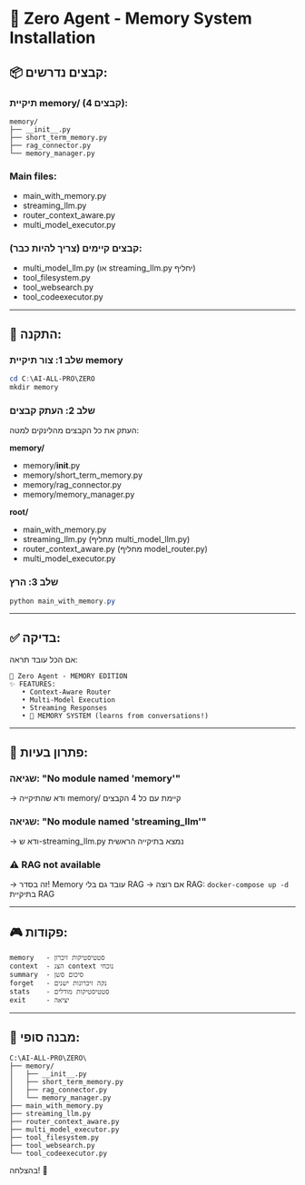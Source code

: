 # 🧠 Zero Agent - Memory System Installation

## 📦 קבצים נדרשים:

### תיקיית memory/ (4 קבצים):
```
memory/
├── __init__.py
├── short_term_memory.py
├── rag_connector.py
└── memory_manager.py
```

### Main files:
- main_with_memory.py
- streaming_llm.py
- router_context_aware.py
- multi_model_executor.py

### קבצים קיימים (צריך להיות כבר):
- multi_model_llm.py (או streaming_llm.py יחליף)
- tool_filesystem.py
- tool_websearch.py
- tool_codeexecutor.py

---

## 🚀 התקנה:

### שלב 1: צור תיקיית memory
```powershell
cd C:\AI-ALL-PRO\ZERO
mkdir memory
```

### שלב 2: העתק קבצים
העתק את כל הקבצים מהלינקים למטה:

**memory/**
- memory/__init__.py
- memory/short_term_memory.py
- memory/rag_connector.py
- memory/memory_manager.py

**root/**
- main_with_memory.py
- streaming_llm.py (מחליף multi_model_llm.py)
- router_context_aware.py (מחליף model_router.py)
- multi_model_executor.py

### שלב 3: הרץ
```powershell
python main_with_memory.py
```

---

## ✅ בדיקה:

אם הכל עובד תראה:
```
🧠 Zero Agent - MEMORY EDITION
✨ FEATURES:
   • Context-Aware Router
   • Multi-Model Execution
   • Streaming Responses
   • 🧠 MEMORY SYSTEM (learns from conversations!)
```

---

## 🐛 פתרון בעיות:

### שגיאה: "No module named 'memory'"
→ ודא שהתיקייה memory/ קיימת עם כל 4 הקבצים

### שגיאה: "No module named 'streaming_llm'"
→ ודא ש-streaming_llm.py נמצא בתיקייה הראשית

### ⚠️ RAG not available
→ זה בסדר! Memory עובד גם בלי RAG
→ אם רוצה RAG: `docker-compose up -d` בתיקיית RAG

---

## 🎮 פקודות:

```
memory   - סטטיסטיקות זיכרון
context  - הצג context נוכחי
summary  - סיכום סשן
forget   - נקה זיכרונות ישנים
stats    - סטטיסטיקות מודלים
exit     - יציאה
```

---

## 📁 מבנה סופי:

```
C:\AI-ALL-PRO\ZERO\
├── memory/
│   ├── __init__.py
│   ├── short_term_memory.py
│   ├── rag_connector.py
│   └── memory_manager.py
├── main_with_memory.py
├── streaming_llm.py
├── router_context_aware.py
├── multi_model_executor.py
├── tool_filesystem.py
├── tool_websearch.py
└── tool_codeexecutor.py
```

בהצלחה! 🚀

